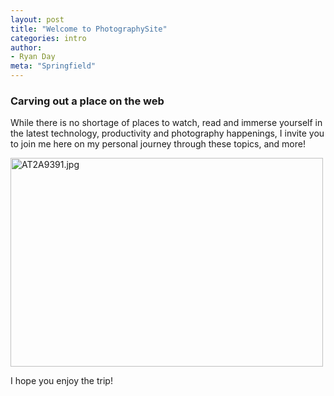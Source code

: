 ```yaml
---
layout: post
title: "Welcome to PhotographySite"
categories: intro
author:
- Ryan Day
meta: "Springfield"
---
```

### Carving out a place on the web
While there is no shortage of places to watch, read and immerse yourself in the latest technology, productivity and photography happenings, I invite you to join me here on my personal journey through these topics, and more!

<a data-flickr-embed="true" href="https://www.flickr.com/photos/ryfoto/51670577933/in/dateposted-public/" title="AT2A9391.jpg"><img src="https://live.staticflickr.com/65535/51670577933_8c1223d248.jpg" width="500" height="334" alt="AT2A9391.jpg"></a><script async src="//embedr.flickr.com/assets/client-code.js" charset="utf-8"></script>

I hope you enjoy the trip!
